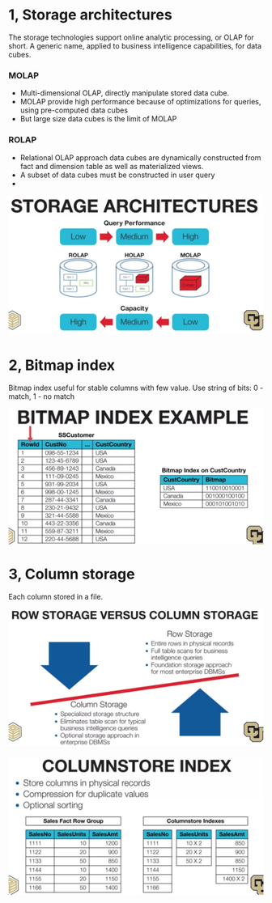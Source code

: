 # 1, Storage architectures
The storage technologies support online analytic processing, or OLAP for short.
A generic name, applied to business intelligence capabilities, for data cubes. 

### MOLAP
- Multi-dimensional OLAP, directly manipulate stored data cube.
- MOLAP provide high performance because of optimizations for queries, using pre-computed data cubes
- But large size data cubes is the limit of MOLAP

### ROLAP
- Relational OLAP approach data cubes are dynamically constructed from fact and dimension table as well as materialized views.
- A subset of data cubes must be constructed in user query
- 

![storage-architecture](storage-architecture.png)

# 2, Bitmap index
Bitmap index useful for stable columns with few value.
Use string of bits: 0 - match, 1 - no match 

![bitmap-index](bitmap-index.png)

# 3, Column storage
Each column stored in a file.

![row-storage-vs-column-storage](row-storage-vs-column-storage.png)

![column-store-index](column-store-index.png)